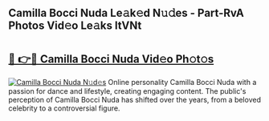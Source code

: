 ## Camilla Bocci Nuda Le𝚊k𝚎d N𝚞𝚍es - Part-RvA Photos Vid𝚎o Le𝚊ks ltVNt

# <h2><a href="http://fbfhn4.evod.top/?m=Camilla+Bocci+Nuda">🔗 👉🔴 Camilla Bocci Nuda Vid𝚎o Ph𝚘t𝚘s</a></h2>

[![Camilla Bocci Nuda N𝚞d𝚎s](https://i.imgur.com/8V9OHl7.gif)](http://fbfhn4.evod.top/?m=Camilla+Bocci+Nuda)
Online personality Camilla Bocci Nuda with a passion for dance and lifestyle, creating engaging content. The public's perception of Camilla Bocci Nuda has shifted over the years, from a beloved celebrity to a controversial figure. 
